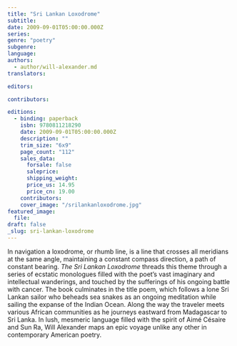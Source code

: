 ```yaml
---
title: "Sri Lankan Loxodrome"
subtitle:
date: 2009-09-01T05:00:00.000Z
series:
genre: "poetry"
subgenre:
language:
authors:
  - author/will-alexander.md
translators:

editors:

contributors:

editions:
  - binding: paperback
    isbn: 9780811218290
    date: 2009-09-01T05:00:00.000Z
    description: ""
    trim_size: "6x9"
    page_count: "112"
    sales_data:
      forsale: false
      saleprice:
      shipping_weight:
      price_us: 14.95
      price_cn: 19.00
    contributors:
    cover_image: "/srilankanloxodrome.jpg"
featured_image:
  file:
draft: false
_slug: sri-lankan-loxodrome
---
```


In navigation a loxodrome, or rhumb line, is a line that crosses all meridians at the same angle, maintaining a constant compass direction, a path of constant bearing. _The Sri Lankan Loxodrome_ threads this theme through a series of ecstatic monologues filled with the poet’s vast imaginary and intellectual wanderings, and touched by the sufferings of his ongoing battle with cancer. The book culminates in the title poem, which follows a lone Sri Lankan sailor who beheads sea snakes as an ongoing meditation while sailing the expanse of the Indian Ocean. Along the way the traveler meets various African communities as he journeys eastward from Madagascar to Sri Lanka. In lush, mesmeric language filled with the spirit of Aimé Césaire and Sun Ra, Will Alexander maps an epic voyage unlike any other in contemporary American poetry.

